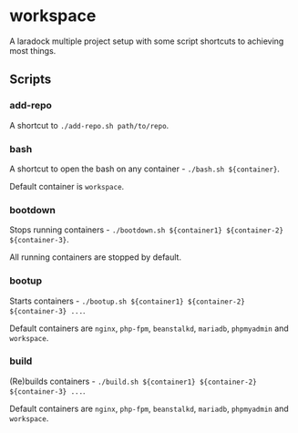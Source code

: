 # workspace
A laradock multiple project setup with some script shortcuts to achieving most things.

## Scripts

### add-repo

A shortcut to `./add-repo.sh path/to/repo`.

### bash

A shortcut to open the bash on any container - `./bash.sh ${container}`.

Default container is `workspace`.

### bootdown

Stops running containers - `./bootdown.sh ${container1} ${container-2} ${container-3}`.

All running containers are stopped by default.

### bootup

Starts containers - `./bootup.sh ${container1} ${container-2} ${container-3} ...`.

Default containers are `nginx`, `php-fpm`, `beanstalkd`, `mariadb`, `phpmyadmin` and `workspace`.

### build

(Re)builds containers - `./build.sh ${container1} ${container-2} ${container-3} ...`.

Default containers are `nginx`, `php-fpm`, `beanstalkd`, `mariadb`, `phpmyadmin` and `workspace`.
